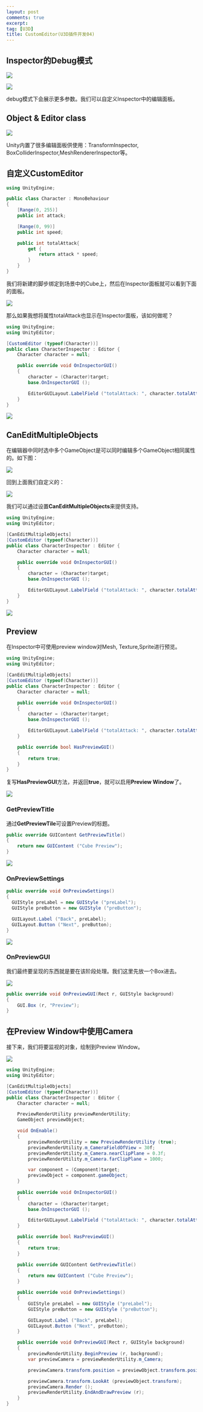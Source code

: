 ```yaml
---
layout: post
comments: true
excerpt:
tag: [U3D]
title: CustomEditor(U3D插件开发04)
---
```


## Inspector的Debug模式

![](../images/inspector01.png)

![](../images/Inspector.png)

debug模式下会展示更多参数。我们可以自定义Inspector中的编辑面板。

## Object & Editor class

![](../images/editor.png)

Unity内置了很多编辑面板供使用：TransformInspector, BoxColliderInspector,MeshRendererInspector等。

## 自定义CustomEditor

```c#
using UnityEngine;

public class Character : MonoBehaviour
{
	[Range(0, 255)]
	public int attack;

	[Range(0, 99)]
	public int speed;

	public int totalAttack{
		get {
			return attack * speed;
		}
	}
}
```

我们将新建的脚步绑定到场景中的Cube上，然后在Inspector面板就可以看到下面的面板。

![](../images/character.png)

那么如果我想将属性totalAttack也显示在Inspector面板，该如何做呢？

```c#
using UnityEngine;
using UnityEditor;

[CustomEditor (typeof(Character))]
public class CharacterInspector : Editor {
	Character character = null;

	public override void OnInspectorGUI()
	{
		character = (Character)target;
		base.OnInspectorGUI ();

		EditorGUILayout.LabelField ("totalAttack: ", character.totalAttack.ToString());
	}
}
```

![](../images/character01.png)

## CanEditMultipleObjects

在编辑器中同时选中多个GameObject是可以同时编辑多个GameObject相同属性的。如下图：

![](../images/multipe.png)

回到上面我们自定义的：

![](../images/character03.png)

我们可以通过设置**CanEditMultipleObjects**来提供支持。

```c#
using UnityEngine;
using UnityEditor;

[CanEditMultipleObjects]
[CustomEditor (typeof(Character))]
public class CharacterInspector : Editor {
	Character character = null;

	public override void OnInspectorGUI()
	{
		character = (Character)target;
		base.OnInspectorGUI ();

		EditorGUILayout.LabelField ("totalAttack: ", character.totalAttack.ToString());
	}
}
```

![](../images/character05.png)

## Preview

在Inspector中可使用preview window对Mesh, Texture,Sprite进行预览。

```c#
using UnityEngine;
using UnityEditor;

[CanEditMultipleObjects]
[CustomEditor (typeof(Character))]
public class CharacterInspector : Editor {
	Character character = null;

	public override void OnInspectorGUI()
	{
		character = (Character)target;
		base.OnInspectorGUI ();

		EditorGUILayout.LabelField ("totalAttack: ", character.totalAttack.ToString());
	}

	public override bool HasPreviewGUI()
	{
		return true;
	}
}
```

复写**HasPreviewGUI**方法，并返回**true**，就可以启用**Preview Window**了。

![](../images/character06.png)

### GetPreviewTitle

通过**GetPreviewTile**可设置Preview的标题。

```c#
public override GUIContent GetPreviewTitle()
{
	return new GUIContent ("Cube Preview");
}
```

![](../images/character07.png)

### OnPreviewSettings

```c#
public override void OnPreviewSettings()
{
  GUIStyle preLabel = new GUIStyle ("preLabel");
  GUIStyle preButton = new GUIStyle ("preButton");

  GUILayout.Label ("Back", preLabel);
  GUILayout.Button ("Next", preButton);
}
```

![](../images/character09.png)

### OnPreviewGUI

我们最终要呈现的东西就是要在该阶段处理。我们这里先放一个Box进去。

![](../images/character10.png)

```c#
public override void OnPreviewGUI(Rect r, GUIStyle background)
{
	GUI.Box (r, "Preview");
}
```

## 在Preview Window中使用Camera

接下来，我们将要监视的对象，绘制到Preview Window。

![](../images/character11.png)

```c#
using UnityEngine;
using UnityEditor;

[CanEditMultipleObjects]
[CustomEditor (typeof(Character))]
public class CharacterInspector : Editor {
	Character character = null;

	PreviewRenderUtility previewRenderUtility;
	GameObject previewObject;

	void OnEnable()
	{
		previewRenderUtility = new PreviewRenderUtility (true);
		previewRenderUtility.m_CameraFieldOfView = 30f;
		previewRenderUtility.m_Camera.nearClipPlane = 0.3f;
		previewRenderUtility.m_Camera.farClipPlane = 1000;

		var component = (Component)target;
		previewObject = component.gameObject;
	}
		
	public override void OnInspectorGUI()
	{
		character = (Character)target;
		base.OnInspectorGUI ();

		EditorGUILayout.LabelField ("totalAttack: ", character.totalAttack.ToString());
	}

	public override bool HasPreviewGUI()
	{
		return true;
	}

	public override GUIContent GetPreviewTitle()
	{
		return new GUIContent ("Cube Preview");
	}

	public override void OnPreviewSettings()
	{
		GUIStyle preLabel = new GUIStyle ("preLabel");
		GUIStyle preButton = new GUIStyle ("preButton");

		GUILayout.Label ("Back", preLabel);
		GUILayout.Button ("Next", preButton);
	}

	public override void OnPreviewGUI(Rect r, GUIStyle background)
	{
		previewRenderUtility.BeginPreview (r, background);
		var previewCamera = previewRenderUtility.m_Camera;

		previewCamera.transform.position = previewObject.transform.position + new Vector3 (0, 2.5f, -5);

		previewCamera.transform.LookAt (previewObject.transform);
		previewCamera.Render ();
		previewRenderUtility.EndAndDrawPreview (r);
	}
}
```

